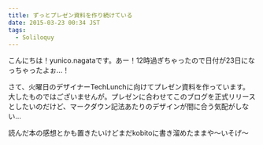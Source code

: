 ```yaml
---
title: ずっとプレゼン資料を作り続けている
date: 2015-03-23 00:34 JST
tags:
  - Soliloquy
---
```


こんにちは！yunico.nagataです。あー！12時過ぎちゃったので日付が23日になっちゃったよぉ…！

さて、火曜日のデザイナーTechLunchに向けてプレゼン資料を作っています。大したものではございませんが。プレゼンに合わせてこのブログを正式リリースとしたいのだけど、マークダウン記法あたりのデザインが間に合う気配がしない…

読んだ本の感想とかも置きたいけどまだkobitoに書き溜めたままや〜いそげ〜